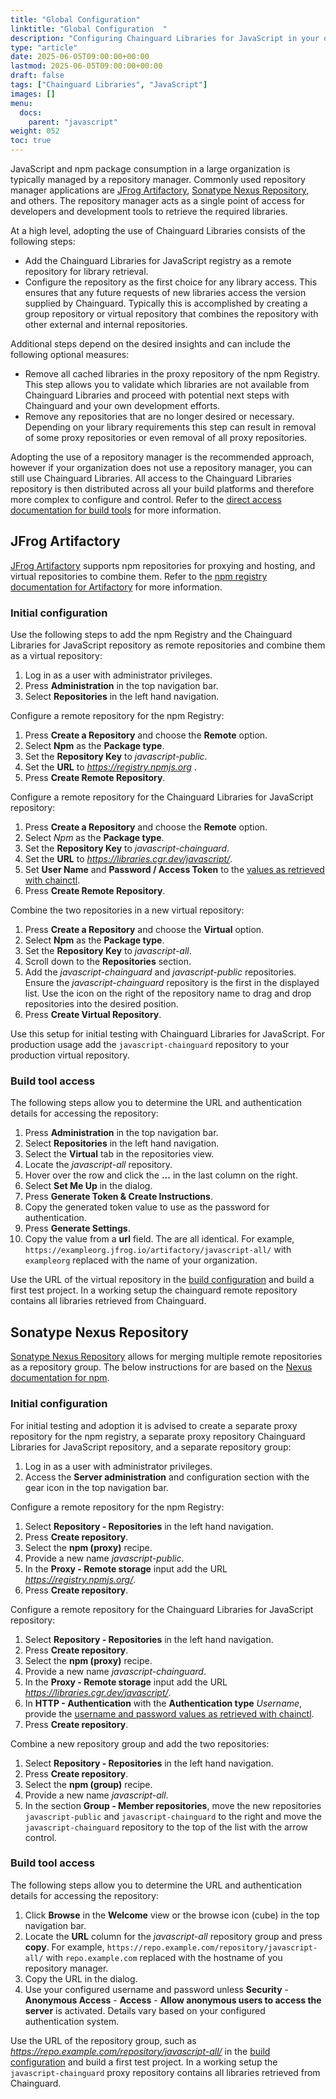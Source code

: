 ```yaml
---
title: "Global Configuration"
linktitle: "Global Configuration  "
description: "Configuring Chainguard Libraries for JavaScript in your organization"
type: "article"
date: 2025-06-05T09:00:00+00:00
lastmod: 2025-06-05T09:00:00+00:00
draft: false
tags: ["Chainguard Libraries", "JavaScript"]
images: []
menu:
  docs:
    parent: "javascript"
weight: 052
toc: true
---
```


JavaScript and npm package consumption in a large organization is typically
managed by a repository manager. Commonly used repository manager applications
are [JFrog Artifactory](https://jfrog.com/artifactory/), [Sonatype Nexus
Repository](https://www.sonatype.com/products/sonatype-nexus-repository), and
others. The repository manager acts as a single point of access for developers
and development tools to retrieve the required libraries.

At a high level, adopting the use of Chainguard Libraries consists of the
following steps:

* Add the Chainguard Libraries for JavaScript registry as a remote repository
  for library retrieval.
* Configure the repository as the first choice for any library access. This
  ensures that any future requests of new libraries access the version supplied
  by Chainguard. Typically this is accomplished by creating a group repository
  or virtual repository that combines the repository with other external and
  internal repositories.

Additional steps depend on the desired insights and can include the following
optional measures:

* Remove all cached libraries in the proxy repository of the npm Registry. This
  step allows you to validate which libraries are not available from Chainguard
  Libraries and proceed with potential next steps with Chainguard and your own
  development efforts. 
* Remove any repositories that are no longer desired or necessary. Depending on
  your library requirements this step can result in removal of some proxy
  repositories or even removal of all proxy repositories. 

Adopting the use of a repository manager is the recommended approach, however if
your organization does not use a repository manager, you can still use
Chainguard Libraries. All access to the Chainguard Libraries repository is then
distributed across all your build platforms and therefore more complex to
configure and control. Refer to the [direct access documentation for build
tools](/chainguard/libraries/javascript/build-configuration/#direct-access) for more
information.

<!-- Removed for now for testing 
<a name="cloudsmith"></a>

## Cloudsmith

[Cloudsmith](https://cloudsmith.com/) supports npm registries repositories for
proxying and hosting. Refer to the [npm registry
documentation](https://help.cloudsmith.io/docs/npm-registry) and the [npm
Upstream
documentation](https://help.cloudsmith.io/docs/upstream-proxying-caching#create-a-npm-upstream)
for Cloudsmith for more information. Cloudsmith supports combining repositories
by defining multiple upstream repositories.

### Initial configuration

Use the following steps to add a repository with the npm registry and the
Chainguard Libraries for JavaScript repository as npm upstream repositories.

Configure a *javascript-all* repository:

1. Log in as a user with administrator privileges.
1. Select the **Repositories** tab near the top of the screen.
1. On the **Repositories** page, click the **+ New repository** button.
1. Enter the name *javascript-all* for your new repository. The name should
   include *javascript* to identify the ecosystem. This convention helps
   avoid confusion since repositories in Cloudsmith are multi-format.
1. Select a storage region that is appropriate for your organization and
   infrastructure.
1. Press **+ Create Repository**.

Configure an upstream proxy for the npm registry:

1. Click the name of the new *javascript-all* repository on the repositories
   page to configure it.
1. Access the **Upstreams** tab and click **+ Add Upstream Proxy**.
1. Configure an upstream proxy with the format **npm** and the following details:
1. Configure another upstream proxy with the following details
    * **Name** *javascript-public*
    * **Priority** *2*
    * **Upstream URL** *https://registry.npmjs.org/*
    * **Mode** *Cache and Proxy*
1. Press **Create Upstream Proxy**.

Configure an upstream proxy for the Chainguard Libraries for JavaScript repository:

1. Click the name of the new *javascript-chainguard* repository on the repositories
   page to configure it.
1. Access the **Upstreams** tab and click **+ Add Upstream Proxy**.
1. Configure an upstream proxy with the format **npm** and the following details:
    * **Name** *javascript-chainguard*
    * **Priority** *1*
    * **Proxy URL** *https://libraries.cgr.dev/javascript/*
    * **Mode** *Cache and Proxy*
    * Add the **Username** and **Password** value from [Chainguard Libraries
      access](/chainguard/libraries/access/) in **Authentication Settings**
1. Press **Create Upstream Proxy**.

Use this setup for initial testing with Chainguard Libraries for JavaScript. For
production usage, add the `javascript-chainguard` upstream proxy to your production
repository.

### Build tool access


-->

<a name="artifactory"></a>

## JFrog Artifactory

[JFrog Artifactory](https://jfrog.com/artifactory/) supports npm repositories
for proxying and hosting, and virtual repositories to combine them. Refer to the
[npm registry documentation for
Artifactory](https://jfrog.com/help/r/jfrog-artifactory-documentation/npm-registry)
for more information.

### Initial configuration

Use the following steps to add the npm Registry and the Chainguard Libraries for
JavaScript repository as remote repositories and combine them as a virtual
repository:

1. Log in as a user with administrator privileges.
1. Press **Administration** in the top navigation bar.
1. Select **Repositories** in the left hand navigation.

Configure a remote repository for the npm Registry:

1. Press **Create a Repository** and choose the **Remote** option.
1. Select **Npm** as the **Package type**.
1. Set the **Repository Key** to *javascript-public*.
1. Set the **URL** to *https://registry.npmjs.org* .
1. Press **Create Remote Repository**.

Configure a remote repository for the Chainguard Libraries for JavaScript
repository:

1. Press **Create a Repository** and choose the **Remote** option.
1. Select *Npm* as the **Package type**.
1. Set the **Repository Key** to *javascript-chainguard*.
1. Set the **URL** to *https://libraries.cgr.dev/javascript/*.
1. Set **User Name** and **Password / Access Token** to the [values as retrieved
   with chainctl](/chainguard/libraries/access/).
1. Press **Create Remote Repository**.

Combine the two repositories in a new virtual repository:

1. Press **Create a Repository** and choose the **Virtual** option.
1. Select **Npm** as the **Package type**.
1. Set the **Repository Key** to *javascript-all*.
1. Scroll down to the **Repositories** section.
1. Add the *javascript-chainguard* and *javascript-public* repositories. Ensure
   the *javascript-chainguard* repository is the first in the displayed list.
   Use the icon on the right of the repository name to drag and drop
   repositories into the desired position.
1. Press **Create Virtual Repository**.

Use this setup for initial testing with Chainguard Libraries for JavaScript. For
production usage add the `javascript-chainguard` repository to your production
virtual repository.

### Build tool access

The following steps allow you to determine the URL and authentication details
for accessing the repository:

1. Press **Administration** in the top navigation bar.
1. Select **Repositories** in the left hand navigation.
1. Select the **Virtual** tab in the repositories view.
1. Locate the *javascript-all* repository.
1. Hover over the row and click the **...** in the last column on the right.
1. Select **Set Me Up** in the dialog.
1. Press **Generate Token & Create Instructions**.
1. Copy the generated token value to use as the password for authentication.
1. Press **Generate Settings**.
1. Copy the value from a **url** field. The are all identical. For example,
   `https://exampleorg.jfrog.io/artifactory/javascript-all/` with `exampleorg`
   replaced with the name of your organization.

Use the URL of the virtual repository in the [build
configuration](/chainguard/libraries/javascript/build-configuration) and build a
first test project. In a working setup the chainguard remote repository contains
all libraries retrieved from Chainguard.

<a name="nexus"></a>

## Sonatype Nexus Repository

[Sonatype Nexus
Repository](https://www.sonatype.com/products/sonatype-nexus-repository) allows
for merging multiple remote repositories as a repository group. The below
instructions for  are based on the [Nexus documentation for
npm](https://help.sonatype.com/en/npm-registry.html).

### Initial configuration

For initial testing and adoption it is advised to create a separate proxy
repository for the npm registry, a separate proxy repository Chainguard
Libraries for JavaScript repository, and a separate repository group:

1. Log in as a user with administrator privileges.
1. Access the **Server administration** and configuration section with the gear
   icon in the top navigation bar.

Configure a remote repository for the npm Registry:

1. Select **Repository - Repositories** in the left hand navigation.
1. Press **Create repository**.
1. Select the **npm (proxy)** recipe.
1. Provide a new name *javascript-public*.
1. In the **Proxy - Remote storage** input add the URL
   *https://registry.npmjs.org/*.
1. Press **Create repository**.

Configure a remote repository for the Chainguard Libraries for JavaScript
repository:

1. Select **Repository - Repositories** in the left hand navigation.
1. Press **Create repository**.
1. Select the **npm (proxy)** recipe.
1. Provide a new name *javascript-chainguard*.
1. In the **Proxy - Remote storage** input add the URL
   *https://libraries.cgr.dev/javascript/*.
1. In **HTTP - Authentication** with the **Authentication type** *Username*,
   provide the [username and password values as retrieved with
   chainctl](/chainguard/libraries/access/).
1. Press **Create repository**. 

Combine a new repository group and add the two repositories:

1. Select **Repository - Repositories** in the left hand navigation.
1. Press **Create repository**.
1. Select the **npm (group)** recipe.
1. Provide a new name *javascript-all*.
1. In the section **Group - Member repositories**, move the new repositories
   `javascript-public` and `javascript-chainguard` to the right and move the
   `javascript-chainguard` repository to the top of the list with the arrow
   control.

### Build tool access

The following steps allow you to determine the URL and authentication details
for accessing the repository:

1. Click **Browse** in the **Welcome** view or the browse icon (cube) in the top
   navigation bar.
1. Locate the **URL** column for the *javascript-all* repository group and press
   **copy**. For example, `https://repo.example.com/repository/javascript-all/`
   with `repo.example.com` replaced with the hostname of you repository manager.
1. Copy the URL in the dialog.
1. Use your configured username and password unless **Security** - **Anonymous
   Access** - **Access** - **Allow anonymous users to access the server** is
   activated. Details vary based on your configured authentication system.

Use the URL of the repository group, such as
*https://repo.example.com/repository/javascript-all/* in the [build
configuration](/chainguard/libraries/javascript/build-configuration) and build a
first test project. In a working setup the `javascript-chainguard` proxy
repository contains all libraries retrieved from Chainguard.
